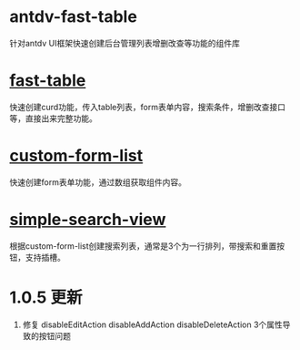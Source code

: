 # antdv-fast-table
针对antdv UI框架快速创建后台管理列表增删改查等功能的组件库

# [fast-table](./__doc__/fast-table组件说明.md)
快速创建curd功能，传入table列表，form表单内容，搜索条件，增删改查接口等，直接出来完整功能。

# [custom-form-list](./__doc__/custom-form-list组件说明.md)
快速创建form表单功能，通过数组获取组件内容。

# [simple-search-view](./__doc__/simple-search-view组件说明.md)
根据custom-form-list创建搜索列表，通常是3个为一行排列，带搜索和重置按钮，支持插槽。

# 1.0.5 更新
1. 修复 disableEditAction disableAddAction disableDeleteAction 3个属性导致的按钮问题
